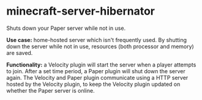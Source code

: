 # minecraft-server-hibernator
Shuts down your Paper server while not in use.

**Use case:** home-hosted server which isn't frequently used. By shutting down the server while not in use, resources (both processor and memory) are saved.

**Functionality:** a Velocity plugin will start the server when a player attempts to join. After a set time period, a Paper plugin will shut down the server again. The Velocity and Paper plugin communicate using a HTTP server hosted by the Velocity plugin, to keep the Velocity plugin updated on whether the Paper server is online.